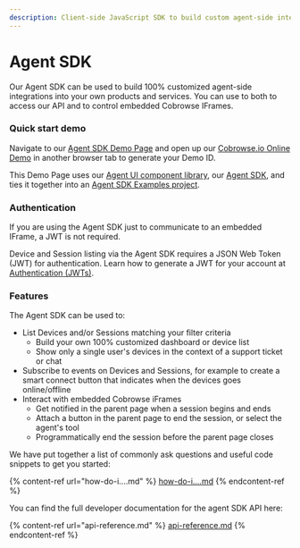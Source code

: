```yaml
---
description: Client-side JavaScript SDK to build custom agent-side integrations
---
```


# Agent SDK

Our Agent SDK can be used to build 100% customized agent-side integrations into your own products and services. You can use to both to access our API and to control embedded Cobrowse IFrames.

### Quick start demo

Navigate to our [Agent SDK Demo Page](https://cobrowseio.github.io/cobrowse-agent-sdk-examples/react-example/) and open up our [Cobrowse.io Online Demo](https://cobrowse.io/demo) in another browser tab to generate your Demo ID.&#x20;

This Demo Page uses our [Agent UI component library](https://github.com/cobrowseio/cobrowse-agent-ui), our [Agent SDK](https://www.npmjs.com/package/cobrowse-agent-sdk), and ties it together into an [Agent SDK Examples project](https://github.com/cobrowseio/cobrowse-agent-sdk-examples).&#x20;

### Authentication

If you are using the Agent SDK just to communicate to an embedded IFrame, a JWT is not required.&#x20;

Device and Session listing via the Agent SDK requires a JSON Web Token (JWT) for authentication. Learn how to generate a JWT for your account at [Authentication (JWTs)](../json-web-tokens-jwts.md).&#x20;

### Features

The Agent SDK can be used to:

* List Devices and/or Sessions matching your filter criteria
  * Build your own 100% customized dashboard or device list
  * Show only a single user's devices in the context of a support ticket or chat
* Subscribe to events on Devices and Sessions, for example to create a smart connect button that indicates when the devices goes online/offline
* Interact with embedded Cobrowse iFrames
  * Get notified in the parent page when a session begins and ends
  * Attach a button in the parent page to end the session, or select the agent's tool
  * Programmatically end the session before the parent page closes

We have put together a list of commonly ask questions and useful code snippets to get you started:

{% content-ref url="how-do-i....md" %}
[how-do-i....md](how-do-i....md)
{% endcontent-ref %}

You can find the full developer documentation for the agent SDK API here:

{% content-ref url="api-reference.md" %}
[api-reference.md](api-reference.md)
{% endcontent-ref %}

